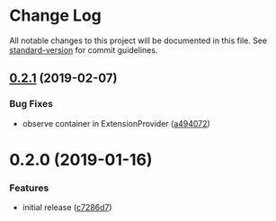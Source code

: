# Change Log

All notable changes to this project will be documented in this file. See [standard-version](https://github.com/conventional-changelog/standard-version) for commit guidelines.

<a name="0.2.1"></a>
## [0.2.1](https://github.com/dcos-labs/extension-kid/compare/v0.2.0...v0.2.1) (2019-02-07)


### Bug Fixes

* observe container in ExtensionProvider ([a494072](https://github.com/dcos-labs/extension-kid/commit/a494072))



<a name="0.2.0"></a>
# 0.2.0 (2019-01-16)


### Features

* initial release ([c7286d7](https://github.com/dcos-labs/extension-kid/commit/c7286d7))
